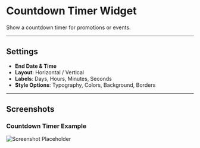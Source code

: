 # Countdown Timer Widget

Show a countdown timer for promotions or events.

---

## Settings

- **End Date & Time**
- **Layout**: Horizontal / Vertical
- **Labels**: Days, Hours, Minutes, Seconds
- **Style Options**: Typography, Colors, Background, Borders

---

## Screenshots

### Countdown Timer Example
![Screenshot Placeholder](../../.vuepress/public/screenshot.png)
